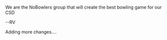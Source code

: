 We are the NoBowlers group that will create the best bowling game for our CSD

--RV 

Adding more changes....